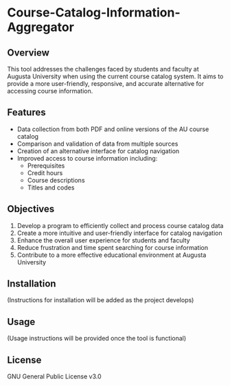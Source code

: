 # Course-Catalog-Information-Aggregator

## Overview

This tool addresses the challenges faced by students and faculty at Augusta University when using the current course catalog system. It aims to provide a more user-friendly, responsive, and accurate alternative for accessing course information.

## Features

- Data collection from both PDF and online versions of the AU course catalog
- Comparison and validation of data from multiple sources
- Creation of an alternative interface for catalog navigation
- Improved access to course information including:
  - Prerequisites
  - Credit hours
  - Course descriptions
  - Titles and codes

## Objectives

1. Develop a program to efficiently collect and process course catalog data
2. Create a more intuitive and user-friendly interface for catalog navigation
3. Enhance the overall user experience for students and faculty
4. Reduce frustration and time spent searching for course information
5. Contribute to a more effective educational environment at Augusta University

## Installation

(Instructions for installation will be added as the project develops)

## Usage

(Usage instructions will be provided once the tool is functional)


## License

GNU General Public License v3.0
